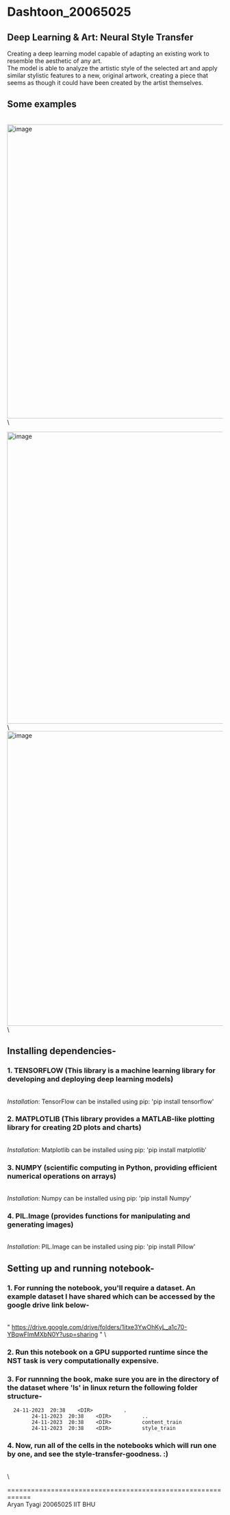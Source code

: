 # Dashtoon_20065025
## **Deep Learning &amp; Art: Neural Style Transfer**
Creating a deep learning model capable of adapting an existing work to resemble the aesthetic of any art.\
The model is able to analyze the artistic style of the selected art and apply similar stylistic features to a new, original artwork, creating a piece that seems as though it could have been created by the artist themselves.
## **Some examples**
\
<img width="687" alt="image" src="https://github.com/AryanTag/Dashtoon_20065025/assets/77772515/415a2371-d618-494b-b6e4-baceed1494f0">
\

<img width="682" alt="image" src="https://github.com/AryanTag/Dashtoon_20065025/assets/77772515/c2d9bdf1-8b1f-4b53-b71d-907ff45a9265">
\

<img width="689" alt="image" src="https://github.com/AryanTag/Dashtoon_20065025/assets/77772515/6477654e-67cf-40c0-aa17-53a389009c00">
\

## **Installing dependencies**-
  ### 1. TENSORFLOW (This library is a machine learning library for developing and deploying deep learning models)
\
     *Installation*: TensorFlow can be installed using pip: 'pip install tensorflow'
  ### 2. MATPLOTLIB (This library provides a MATLAB-like plotting library for creating 2D plots and charts)
\
		*Installation*: Matplotlib can be installed using pip: 'pip install matplotlib'
  ### 3. NUMPY (scientific computing in Python, providing efficient numerical operations on arrays)
\
		*Installation*: Numpy can be installed using pip: 'pip install Numpy'
  ### 4. PIL.Image (provides functions for manipulating and generating images)
\
		*Installation*: PIL.Image can be installed using pip: 'pip install Pillow'

## Setting up and running notebook-
  ### 1. For running the notebook, you'll require a dataset. An example dataset I have shared which can be accessed by the google drive link below-
  \
 " https://drive.google.com/drive/folders/1itxe3YwOhKyL_a1c70-YBqwFImMXbN0Y?usp=sharing "
 \
  ### 2. Run this notebook on a GPU supported runtime since the NST task is very computationally expensive.

  ### 3. For runnning the book, make sure you are in the directory of the dataset where 'ls' in linux return the following folder structure-
		
      24-11-2023  20:38    <DIR>          .
			24-11-2023  20:38    <DIR>          ..
			24-11-2023  20:38    <DIR>          content_train
			24-11-2023  20:38    <DIR>          style_train
	

  ### 4. Now, run all of the cells in the notebooks which will run one by one, and see the style-transfer-goodness. :)
\
\

============================================================\
Aryan Tyagi
20065025
IIT BHU







